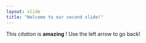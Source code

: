 ```yaml
---
layout: slide
title: "Welcome to our second slide!"
---
```

This *citation* is **amazing** !
Use the left arrow to go back!
